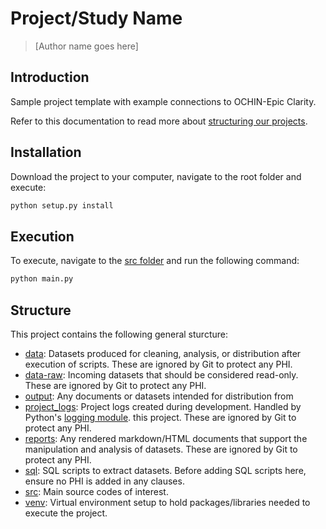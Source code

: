 # Project/Study Name
> [Author name goes here]

## Introduction

Sample project template with example connections to OCHIN-Epic Clarity.

Refer to this documentation to read more about 
[structuring our projects](https://docs.python-guide.org/writing/structure/).

## Installation

Download the project to your computer, navigate to the root folder and execute:

``` bash
python setup.py install
```

## Execution

To execute, navigate to the [src folder](./src) and run the following command:

``` bash
python main.py
```

## Structure

This project contains the following general sturcture:

- [data](./src/data): Datasets produced for cleaning, analysis, or distribution 
after execution of scripts. These are ignored by Git to protect any PHI.
- [data-raw](./src/data-raw): Incoming datasets that should be considered read-only.
These are ignored by Git to protect any PHI.
- [output](./src/output): Any documents or datasets intended for distribution from 
- [project_logs](./src/project_logs): Project logs created during development. 
Handled by Python's [logging module](https://docs.python.org/3/library/logging.html).
this project. These are ignored by Git to protect any PHI.
- [reports](./src/reports): Any rendered markdown/HTML documents that support the 
manipulation and analysis of datasets. These are ignored by Git to protect any 
PHI.
- [sql](./src/sql): SQL scripts to extract datasets. Before adding SQL scripts here, 
ensure no PHI is added in any clauses.
- [src](./src): Main source codes of interest.
- [venv](./src/venv): Virtual environment setup to hold packages/libraries needed to 
execute the project.